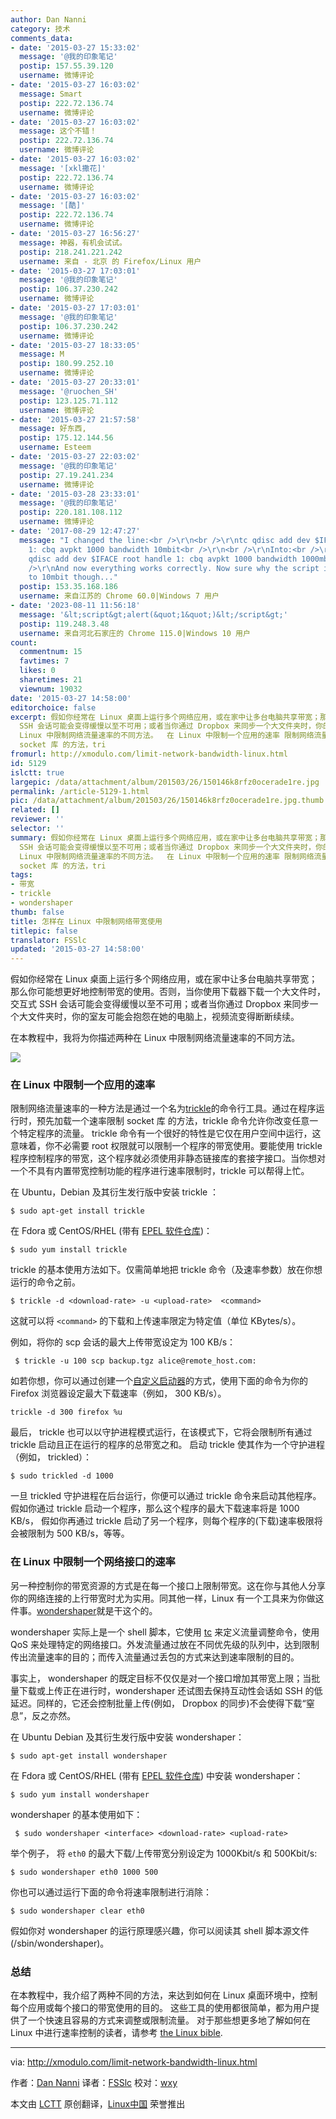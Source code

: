```yaml
---
author: Dan Nanni
category: 技术
comments_data:
- date: '2015-03-27 15:33:02'
  message: '@我的印象笔记'
  postip: 157.55.39.120
  username: 微博评论
- date: '2015-03-27 16:03:02'
  message: Smart
  postip: 222.72.136.74
  username: 微博评论
- date: '2015-03-27 16:03:02'
  message: 这个不错！
  postip: 222.72.136.74
  username: 微博评论
- date: '2015-03-27 16:03:02'
  message: '[xkl撒花]'
  postip: 222.72.136.74
  username: 微博评论
- date: '2015-03-27 16:03:02'
  message: '[酷]'
  postip: 222.72.136.74
  username: 微博评论
- date: '2015-03-27 16:56:27'
  message: 神器，有机会试试。
  postip: 218.241.221.242
  username: 来自 - 北京 的 Firefox/Linux 用户
- date: '2015-03-27 17:03:01'
  message: '@我的印象笔记'
  postip: 106.37.230.242
  username: 微博评论
- date: '2015-03-27 17:03:01'
  message: '@我的印象笔记'
  postip: 106.37.230.242
  username: 微博评论
- date: '2015-03-27 18:33:05'
  message: M
  postip: 180.99.252.10
  username: 微博评论
- date: '2015-03-27 20:33:01'
  message: '@ruochen_SH'
  postip: 123.125.71.112
  username: 微博评论
- date: '2015-03-27 21:57:58'
  message: 好东西,
  postip: 175.12.144.56
  username: Esteem
- date: '2015-03-27 22:03:02'
  message: '@我的印象笔记'
  postip: 27.19.241.234
  username: 微博评论
- date: '2015-03-28 23:33:01'
  message: '@我的印象笔记'
  postip: 220.181.108.112
  username: 微博评论
- date: '2017-08-29 12:47:27'
  message: "I changed the line:<br />\r\n<br />\r\ntc qdisc add dev $IFACE root handle
    1: cbq avpkt 1000 bandwidth 10mbit<br />\r\n<br />\r\nInto:<br />\r\n<br />\r\ntc
    qdisc add dev $IFACE root handle 1: cbq avpkt 1000 bandwidth 1000mbit<br />\r\n<br
    />\r\nAnd now everything works correctly. Now sure why the script is hardcoded
    to 10mbit though..."
  postip: 153.35.168.186
  username: 来自江苏的 Chrome 60.0|Windows 7 用户
- date: '2023-08-11 11:56:18'
  message: '&lt;script&gt;alert(&quot;1&quot;)&lt;/script&gt;'
  postip: 119.248.3.48
  username: 来自河北石家庄的 Chrome 115.0|Windows 10 用户
count:
  commentnum: 15
  favtimes: 7
  likes: 0
  sharetimes: 21
  viewnum: 19032
date: '2015-03-27 14:58:00'
editorchoice: false
excerpt: 假如你经常在 Linux 桌面上运行多个网络应用，或在家中让多台电脑共享带宽；那么你可能想更好地控制带宽的使用。否则，当你使用下载器下载一个大文件时，交互式
  SSH 会话可能会变得缓慢以至不可用；或者当你通过 Dropbox 来同步一个大文件夹时，你的室友可能会抱怨在她的电脑上，视频流变得断断续续。 在本教程中，我将为你描述两种在
  Linux 中限制网络流量速率的不同方法。  在 Linux 中限制一个应用的速率 限制网络流量速率的一种方法是通过一个名为trickle的命令行工具。通过在程序运行时，预先加载一个速率限制
  socket 库 的方法，tri
fromurl: http://xmodulo.com/limit-network-bandwidth-linux.html
id: 5129
islctt: true
largepic: /data/attachment/album/201503/26/150146k8rfz0ocerade1re.jpg
permalink: /article-5129-1.html
pic: /data/attachment/album/201503/26/150146k8rfz0ocerade1re.jpg.thumb.jpg
related: []
reviewer: ''
selector: ''
summary: 假如你经常在 Linux 桌面上运行多个网络应用，或在家中让多台电脑共享带宽；那么你可能想更好地控制带宽的使用。否则，当你使用下载器下载一个大文件时，交互式
  SSH 会话可能会变得缓慢以至不可用；或者当你通过 Dropbox 来同步一个大文件夹时，你的室友可能会抱怨在她的电脑上，视频流变得断断续续。 在本教程中，我将为你描述两种在
  Linux 中限制网络流量速率的不同方法。  在 Linux 中限制一个应用的速率 限制网络流量速率的一种方法是通过一个名为trickle的命令行工具。通过在程序运行时，预先加载一个速率限制
  socket 库 的方法，tri
tags:
- 带宽
- trickle
- wondershaper
thumb: false
title: 怎样在 Linux 中限制网络带宽使用
titlepic: false
translator: FSSlc
updated: '2015-03-27 14:58:00'
---
```


假如你经常在 Linux 桌面上运行多个网络应用，或在家中让多台电脑共享带宽；那么你可能想更好地控制带宽的使用。否则，当你使用下载器下载一个大文件时，交互式 SSH 会话可能会变得缓慢以至不可用；或者当你通过 Dropbox 来同步一个大文件夹时，你的室友可能会抱怨在她的电脑上，视频流变得断断续续。


在本教程中，我将为你描述两种在 Linux 中限制网络流量速率的不同方法。


![](/data/attachment/album/201503/26/150146k8rfz0ocerade1re.jpg)


### 在 Linux 中限制一个应用的速率


限制网络流量速率的一种方法是通过一个名为[trickle](http://monkey.org/%7Emarius/trickle)的命令行工具。通过在程序运行时，预先加载一个速率限制 socket 库 的方法，trickle 命令允许你改变任意一个特定程序的流量。 trickle 命令有一个很好的特性是它仅在用户空间中运行，这意味着，你不必需要 root 权限就可以限制一个程序的带宽使用。要能使用 trickle 程序控制程序的带宽，这个程序就必须使用非静态链接库的套接字接口。当你想对一个不具有内置带宽控制功能的程序进行速率限制时，trickle 可以帮得上忙。


在 Ubuntu，Debian 及其衍生发行版中安装 trickle ：



```
$ sudo apt-get install trickle

```

在 Fdora 或 CentOS/RHEL (带有 [EPEL 软件仓库](http://linux.cn/article-2324-1.html))：



```
$ sudo yum install trickle

```

trickle 的基本使用方法如下。仅需简单地把 trickle 命令（及速率参数）放在你想运行的命令之前。



```
$ trickle -d <download-rate> -u <upload-rate>  <command> 

```

这就可以将 `<command>` 的下载和上传速率限定为特定值（单位 KBytes/s）。


例如，将你的 scp 会话的最大上传带宽设定为 100 KB/s：



```
 $ trickle -u 100 scp backup.tgz alice@remote_host.com:

```

如若你想，你可以通过创建一个[自定义启动器](http://xmodulo.com/create-desktop-shortcut-launcher-linux.html)的方式，使用下面的命令为你的 Firefox 浏览器设定最大下载速率（例如， 300 KB/s）。



```
trickle -d 300 firefox %u

```

最后， trickle 也可以以守护进程模式运行，在该模式下，它将会限制所有通过 trickle 启动且正在运行的程序的总带宽之和。 启动 trickle 使其作为一个守护进程（例如， trickled）：



```
$ sudo trickled -d 1000

```

一旦 trickled 守护进程在后台运行，你便可以通过 trickle 命令来启动其他程序。假如你通过 trickle 启动一个程序，那么这个程序的最大下载速率将是 1000 KB/s， 假如你再通过 trickle 启动了另一个程序，则每个程序的(下载)速率极限将会被限制为 500 KB/s，等等。


### 在 Linux 中限制一个网络接口的速率


另一种控制你的带宽资源的方式是在每一个接口上限制带宽。这在你与其他人分享你的网络连接的上行带宽时尤为实用。同其他一样，Linux 有一个工具来为你做这件事。[wondershaper](http://lartc.org/wondershaper/)就是干这个的。


wondershaper 实际上是一个 shell 脚本，它使用 [tc](http://lartc.org/manpages/tc.txt) 来定义流量调整命令，使用 QoS 来处理特定的网络接口。外发流量通过放在不同优先级的队列中，达到限制传出流量速率的目的；而传入流量通过丢包的方式来达到速率限制的目的。


事实上， wondershaper 的既定目标不仅仅是对一个接口增加其带宽上限；当批量下载或上传正在进行时，wondershaper 还试图去保持互动性会话如 SSH 的低延迟。同样的，它还会控制批量上传(例如， Dropbox 的同步)不会使得下载“窒息”，反之亦然。


在 Ubuntu Debian 及其衍生发行版中安装 wondershaper：



```
$ sudo apt-get install wondershaper

```

在 Fdora 或 CentOS/RHEL (带有 [EPEL 软件仓库](http://linux.cn/article-2324-1.html)) 中安装 wondershaper：



```
$ sudo yum install wondershaper 

```

wondershaper 的基本使用如下：



```
 $ sudo wondershaper <interface> <download-rate> <upload-rate> 

```

举个例子， 将 `eth0` 的最大下载/上传带宽分别设定为 1000Kbit/s 和 500Kbit/s:



```
$ sudo wondershaper eth0 1000 500 

```

你也可以通过运行下面的命令将速率限制进行消除：



```
$ sudo wondershaper clear eth0

```

假如你对 wondershaper 的运行原理感兴趣，你可以阅读其 shell 脚本源文件(/sbin/wondershaper)。


### 总结


在本教程中，我介绍了两种不同的方法，来达到如何在 Linux 桌面环境中，控制每个应用或每个接口的带宽使用的目的。 这些工具的使用都很简单，都为用户提供了一个快速且容易的方式来调整或限制流量。 对于那些想更多地了解如何在 Linux 中进行速率控制的读者，请参考 [the Linux bible](http://www.lartc.org/lartc.html).




---


via: <http://xmodulo.com/limit-network-bandwidth-linux.html>


作者：[Dan Nanni](http://xmodulo.com/author/nanni) 译者：[FSSlc](https://github.com/FSSlc) 校对：[wxy](https://github.com/wxy)


本文由 [LCTT](https://github.com/LCTT/TranslateProject) 原创翻译，[Linux中国](http://linux.cn/) 荣誉推出